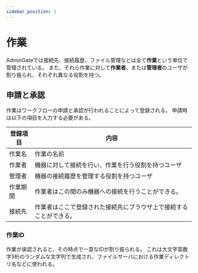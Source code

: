 ```yaml
---
sidebar_position: 1
---
```


# 作業

AdminGateでは接続先、接続履歴、ファイル管理などは全て**作業**という単位で管理されている。
また、それら作業に対して**作業者**、または**管理者**のユーザが割り振られ、それぞれ異なる役割を持つ。

## 申請と承認
作業はワークフローの申請と承認が行われることによって登録される。
申請時は以下の項目を入力する必要がある。

|登録項目 | 内容| 
| --- | ---|
| 作業名 | 作業の名前 |
| 作業者 | 機器に対して接続を行い、作業を行う役割を持つユーザ |
| 管理者 | 機器の接続履歴を管理する役割を持つユーザ |
| 作業期間 | 作業者はこの間のみ機器への接続を行うことができる。 |
| 接続先 | 作業者はここで登録された接続先にブラウザ上で接続することができる。|

### 作業ID
作業が承認されると、その時点で一意なIDが割り振られる。
これは大文字英数字5桁のランダムな文字列で生成され、ファイルサーバにおける作業ディレクトリ名などに使われる。



